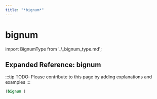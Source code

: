 ```yaml
---
title: "*bignum*"
---
```


# bignum

import BignumType from './_bignum_type.md';

<BignumType />

## Expanded Reference: bignum

:::tip
TODO: Please contribute to this page by adding explanations and examples
:::

```lisp
(bignum )
```
